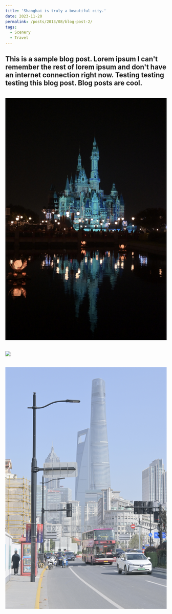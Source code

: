 ```yaml
---
title: 'Shanghai is truly a beautiful city.'
date: 2023-11-20
permalink: /posts/2013/08/blog-post-2/
tags:
  - Scenery
  - Travel
---
```


This is a sample blog post. Lorem ipsum I can't remember the rest of lorem ipsum and don't have an internet connection right now. Testing testing testing this blog post. Blog posts are cool.
---
<br/><img src='/images/postDisney.JPG'>

<br/><img src='/images/postShanghai1.JPG'>

<br/><img src='/images/postShanghai2.JPG'>